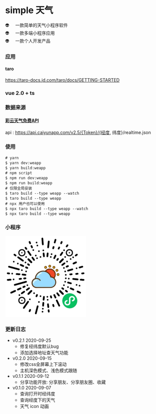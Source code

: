 # simple 天气
👽 &nbsp;&nbsp;&nbsp;&nbsp;一款简单的天气小程序软件  
👽 &nbsp;&nbsp;&nbsp;&nbsp;一款多端小程序应用  
👽 &nbsp;&nbsp;&nbsp;&nbsp;一款个人开发产品  

### 应用
#### taro
https://taro-docs.jd.com/taro/docs/GETTING-STARTED
### vue 2.0 + ts

### 数据来源
#### [彩云天气免费API](https://dashboard.caiyunapp.com)
api : https://api.caiyunapp.com/v2.5/{Token}/{经度, 纬度}/realtime.json

### 使用
``````
# yarn
$ yarn dev:weapp
$ yarn build:weapp
# npm script
$ npm run dev:weapp
$ npm run build:weapp
# 仅限全局安装
$ taro build --type weapp --watch
$ taro build --type weapp
# npx 用户也可以使用
$ npx taro build --type weapp --watch
$ npx taro build --type weapp
``````

### 小程序
![code](./logo/wx-app-code.jpg)

### 更新日志
-  v0.2.1 2020-09-25
   - 修复经纬度默认bug
   - 添加选择地址查天气功能
-  v0.2.0 2020-09-15
   - 修改css全屏幕上下滚动
   - 主机深色模式、浅色模式跟随
- v0.1.1 2020-09-12
  - 分享功能开放: 分享朋友、分享朋友圈、收藏
- v0.1.0 2020-09-07
  - 查询打开时经纬度
  - 查询经度下的天气
  - 天气 icon 动画


